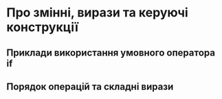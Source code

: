 # Про змінні, вирази та керуючі конструкції

## Приклади використання умовного оператора if

## Порядок операцій та складні вирази